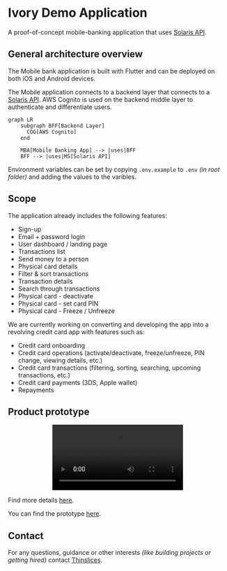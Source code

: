 # Ivory Demo Application

A proof-of-concept mobile-banking application that uses [Solaris API](https://docs.solarisgroup.com/api-reference/).

## General architecture overview

The Mobile bank application is built with Flutter and can be deployed on both iOS and Android devices.

The Mobile application connects to a backend layer that connects to a [Solaris API](https://docs.solarisgroup.com/api-reference/). AWS Cognito is used on the backend middle layer to authenticate and differentiate users.

```mermaid
graph LR
    subgraph BFF[Backend Layer]
      COG[AWS Cognito]
    end

    MBA[Mobile Banking App] --> |uses|BFF
    BFF --> |uses|MS[Solaris API]
```

Environment variables can be set by copying `.env.example` to `.env` _(in root folder)_ and adding the values to the varibles.

## Scope

The application already includes the following features:

- Sign-up
- Email + password login
- User dashboard / landing page
- Transactions list
- Send money to a person
- Physical card details
- Filter & sort transactions
- Transaction details
- Search through transactions
- Physical card - deactivate
- Physical card - set card PIN
- Physical card - Freeze / Unfreeze

We are currently working on converting and developing the app into a revolving credit card app with features such as:

- Credit card onboarding
- Credit card operations (activate/deactivate, freeze/unfreeze, PIN change, viewing details, etc.)
- Credit card transactions (filtering, sorting, searching, upcoming transactions, etc.)
- Credit card payments (3DS, Apple wallet)
- Repayments

## Product prototype

<div align="center">
  <video src="https://github.com/ivoryio/SolarisDemoApp/assets/16954041/320f3f08-c1bf-4dc1-9523-38d5e44cb4b5" />
</div>

Find more details [here](https://www.thinslices.com/ivory-banking-app).

You can find the prototype [here](https://www.figma.com/proto/XReOTW8hCzSSTPsfqWhwy6/Ivory---Demo-App?page-id=1086%3A72864&type=design&node-id=1221-101377&viewport=-1964%2C1794%2C0.19&t=XEC1Fu5v6GR6h7B3-1&scaling=contain&starting-point-node-id=1221%3A101373).

## Contact

For any questions, guidance or other interests _(like building projects or getting hired)_ contact [Thinslices](https://www.thinslices.com/contact).
